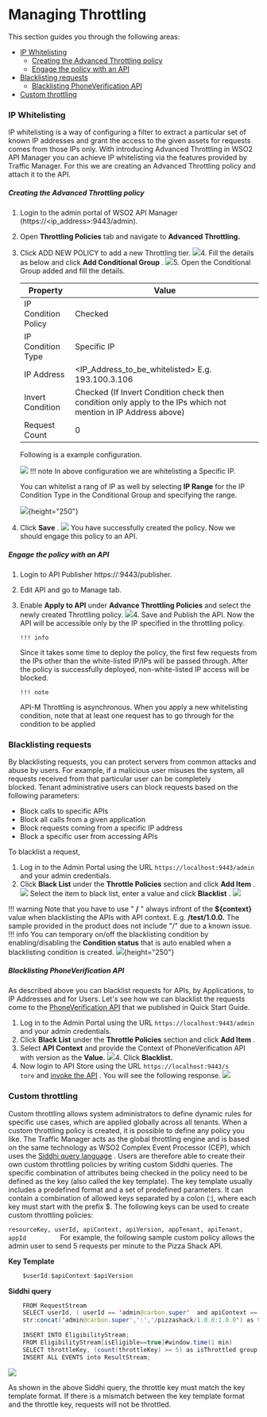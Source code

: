 # Managing Throttling

This section guides you through the following areas:

-   [IP Whitelisting](#ManagingThrottling-IPWhitelisting)
    -   [Creating the Advanced Throttling policy](#ManagingThrottling-CreatingtheAdvancedThrottlingpolicy)
    -   [Engage the policy with an API](#ManagingThrottling-EngagethepolicywithanAPI)
-   [Blacklisting requests](#ManagingThrottling-Blacklistingrequests)
    -   [Blacklisting PhoneVerification API](#ManagingThrottling-BlacklistingPhoneVerificationAPI)
-   [Custom throttling](#ManagingThrottling-Customthrottling)

### IP Whitelisting

IP whitelisting is a way of configuring a filter to extract a particular set of known IP addresses and grant the access to the given assets for requests comes from those IPs only. With introducing Advanced Throttling in WSO2 API Manager you can achieve IP whitelisting via the features provided by Traffic Manager. For this we are creating an Advanced Throttling policy and attach it to the API.

##### Creating the Advanced Throttling policy

1.  Login to the admin portal of WSO2 API Manager (https://&lt;ip\_address&gt;:9443/admin).
2.  Open **Throttling Policies** tab and navigate to **Advanced Throttling.**
3.  Click ADD NEW POLICY to add a new Throttling tier.
    ![](attachments/103335009/103335012.png)4.  Fill the details as below and click **Add Conditional Group** .
    ![](attachments/103335009/103335011.png)5.  Open the Conditional Group added and fill the details.

    | Property            | Value                                                                                                          |
    |---------------------|----------------------------------------------------------------------------------------------------------------|
    | IP Condition Policy | Checked                                                                                                        |
    | IP Condition Type   | Specific IP                                                                                                    |
    | IP Address          | <IP_Address_to_be_whitelisted> E.g. 193.100.3.106                                                              |
    | Invert Condition    | Checked (If Invert Condition check then condition only apply to the IPs which not mention in IP Address above) |
    | Request Count       | 0                                                                                                              |

    Following is a example configuration.

    ![](attachments/103335009/103335019.png)
        !!! note
    In above configuration we are whitelisting a Specific IP.

    You can whitelist a rang of IP as well by selecting **IP Range** for the IP Condition Type in the Conditional Group and specifying the range.

    ![](attachments/103335009/103335018.png){height="250"}


6.  Click **Save** .
    ![](attachments/103335009/103335017.png)    You have successfully created the policy. Now we should engage this policy to an API.

##### Engage the policy with an API

1.  Login to API Publisher https://:9443/publisher.
2.  Edit API and go to Manage tab.
3.  Enable **Apply to API** under **Advance Throttling Policies** and select the newly created Throttling policy.
    ![](attachments/103335009/103335016.png)4.  Save and Publish the API.
    Now the API will be accessible only by the IP specified in the throttling policy.

        !!! info
    Since it takes some time to deploy the policy, the first few requests from the IPs other than the white-listed IP/IPs will be passed through. After the policy is successfully deployed, non-white-listed IP access will be blocked.

        !!! note
    API-M Throttling is asynchronous. When you apply a new whitelisting condition, note that at least one request has to go through for the condition to be applied


### Blacklisting requests

By blacklisting requests, you can protect servers from common attacks and abuse by users. For example, if a malicious user misuses the system, all requests received from that particular user can be completely blocked. Tenant administrative users can block requests based on the following parameters:

-   Block calls to specific APIs
-   Block all calls from a given application
-   Block requests coming from a specific IP address
-   Block a specific user from accessing APIs

To blacklist a request,

1.  Log in to the Admin Portal using the URL `https://localhost:9443/admin` and your admin credentials.
2.  Click **Black List** under the **Throttle Policies** section and click **Add Item** .
    ![](attachments/103335009/103335010.png)
Select the item to black list, enter a value and click **Blacklist** .
![](attachments/103335009/103335024.png)

!!! warning
Note that you have to use " **/** " always infront of the **${context}** value when blacklisting the APIs with API context. E.g. **/test/1.0.0.** The sample provided in the product does not include "/" due to a known issue.
!!! info
You can temporary on/off the blacklisting condition by enabling/disabling the **Condition status** that is auto enabled when a blacklisting condition is created.
![](attachments/103335009/103335013.png){height="250"}

##### Blacklisting PhoneVerification API

As described above you can blacklist requests for APIs, by Applications, to IP Addresses and for Users. Let's see how we can blacklist the requests come to the [PhoneVerification API](https://docs.wso2.com/display/AM2xx/Quick+Start+Guide#QuickStartGuide-PublishingtheAPI) that we published in Quick Start Guide.

1.  Log in to the Admin Portal using the URL `https://localhost:9443/admin` and your admin credentials.
2.  Click **Black List** under the **Throttle Policies** section and click **Add Item** .
3.  Select **API Context** and provide the Context of PhoneVerification API with version as the **Value.**
    ![](attachments/103335009/103335014.png)4.  Click **Blacklist.**
5.  Now login to API Store using the URL `https://localhost:9443/s                      tore` and [invoke the API](https://docs.wso2.com/display/AM2xx/Quick+Start+Guide#QuickStartGuide-InvokingtheAPI) .
    You will see the following response.
    ![](attachments/103335009/103335015.png)
### Custom throttling

Custom throttling allows system administrators to define dynamic rules for specific use cases, which are applied globally across all tenants. When a custom throttling policy is created, it is possible to define any policy you like. The Traffic Manager acts as the global throttling engine and is based on the same technology as WSO2 Complex Event Processor (CEP), which uses the [Siddhi query language](https://docs.wso2.com/complex-event-processor/SiddhiQL+Guide+3.1) . Users are therefore able to create their own custom throttling policies by writing custom Siddhi queries. The specific combination of attributes being checked in the policy need to be defined as the key (also called the key template). The key template usually includes a predefined format and a set of predefined parameters. It can contain a combination of allowed keys separated by a colon (:), where each key must start with the prefix $. The following keys can be used to create custom throttling policies:

`resourceKey, userId, apiContext, apiVersion, appTenant, apiTenant, appId         `
For example, the following sample custom policy allows the admin user to send 5 requests per minute to the Pizza Shack API.

**Key Template**

``` java
    $userId:$apiContext:$apiVersion
```

**Siddhi query**

``` java
    FROM RequestStream
    SELECT userId, ( userId == 'admin@carbon.super'  and apiContext == '/pizzashack/1.0.0' and apiVersion == '1.0.0') AS isEligible ,
    str:concat('admin@carbon.super',':','/pizzashack/1.0.0:1.0.0') as throttleKey
     
    INSERT INTO EligibilityStream;
    FROM EligibilityStream[isEligible==true]#window.time(1 min)
    SELECT throttleKey, (count(throttleKey) >= 5) as isThrottled group by throttleKey
    INSERT ALL EVENTS into ResultStream;
```

![](attachments/103335009/103335022.png)

As shown in the above Siddhi query, the throttle key must match the key template format. If there is a mismatch between the key template format and the throttle key, requests will not be throttled.
